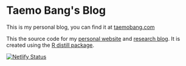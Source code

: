 # Taemo Bang's Blog
This is my personal blog, you can find it at [taemobang.com](https://taemobang.com)

This the source code for my [personal website](https://taemobang.com/about.html) and
[research blog](https://taemobang.com/index.html). It is created using the 
[R distill package](https://rstudio.github.io/distill/).


[![Netlify Status](https://api.netlify.com/api/v1/badges/5f7787b2-0c4d-4e60-90a3-c491cfc3e202/deploy-status)](https://app.netlify.com/sites/taemobang/deploys)

